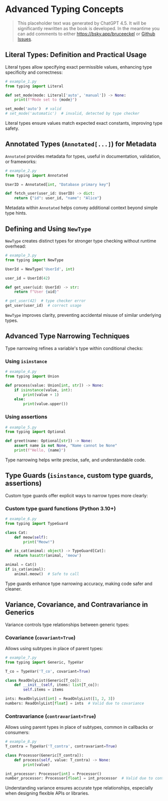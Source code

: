 # Advanced Typing Concepts

> This placeholder text was generated by ChatGPT 4.5.
> It will be significantly rewritten as the book is developed.
> In the meantime you can add comments to either <https://bsky.app/bruceeckel> or [Github Issues](https://github.com/Thinking-In-Types/ThinkingInTypes_Book/issues).

## Literal Types: Definition and Practical Usage

Literal types allow specifying exact permissible values, enhancing type specificity and correctness:

```python
# example_1.py
from typing import Literal

def set_mode(mode: Literal['auto', 'manual']) -> None:
    print(f"Mode set to {mode}")

set_mode('auto')  # valid
# set_mode('automatic')  # invalid, detected by type checker
```

Literal types ensure values match expected exact constants, improving type safety.

## Annotated Types (`Annotated[...]`) for Metadata

`Annotated` provides metadata for types, useful in documentation, validation, or frameworks:

```python
# example_2.py
from typing import Annotated

UserID = Annotated[int, "Database primary key"]

def fetch_user(user_id: UserID) -> dict:
    return {"id": user_id, "name": "Alice"}
```

Metadata within `Annotated` helps convey additional context beyond simple type hints.

## Defining and Using `NewType`

`NewType` creates distinct types for stronger type checking without runtime overhead:

```python
# example_3.py
from typing import NewType

UserId = NewType('UserId', int)

user_id = UserId(42)

def get_user(uid: UserId) -> str:
    return f"User {uid}"

# get_user(42)  # type checker error
get_user(user_id)  # correct usage
```

`NewType` improves clarity, preventing accidental misuse of similar underlying types.

## Advanced Type Narrowing Techniques

Type narrowing refines a variable's type within conditional checks:

### Using `isinstance`

```python
# example_4.py
from typing import Union

def process(value: Union[int, str]) -> None:
    if isinstance(value, int):
        print(value + 1)
    else:
        print(value.upper())
```

### Using assertions

```python
# example_5.py
from typing import Optional

def greet(name: Optional[str]) -> None:
    assert name is not None, "Name cannot be None"
    print(f"Hello, {name}")
```

Type narrowing helps write precise, safe, and understandable code.

## Type Guards (`isinstance`, custom type guards, assertions)

Custom type guards offer explicit ways to narrow types more clearly:

### Custom type guard functions (Python 3.10+)

```python
# example_6.py
from typing import TypeGuard

class Cat:
    def meow(self):
        print("Meow!")

def is_cat(animal: object) -> TypeGuard[Cat]:
    return hasattr(animal, 'meow')

animal = Cat()
if is_cat(animal):
    animal.meow()  # Safe to call
```

Type guards enhance type narrowing accuracy, making code safer and cleaner.

## Variance, Covariance, and Contravariance in Generics

Variance controls type relationships between generic types:

### Covariance (`covariant=True`)

Allows using subtypes in place of parent types:

```python
# example_7.py
from typing import Generic, TypeVar

T_co = TypeVar('T_co', covariant=True)

class ReadOnlyList(Generic[T_co]):
    def __init__(self, items: list[T_co]):
        self.items = items

ints: ReadOnlyList[int] = ReadOnlyList([1, 2, 3])
numbers: ReadOnlyList[float] = ints  # Valid due to covariance
```

### Contravariance (`contravariant=True`)

Allows using parent types in place of subtypes, common in callbacks or consumers:

```python
# example_8.py
T_contra = TypeVar('T_contra', contravariant=True)

class Processor(Generic[T_contra]):
    def process(self, value: T_contra) -> None:
        print(value)

int_processor: Processor[int] = Processor()
number_processor: Processor[float] = int_processor  # Valid due to contravariance
```

Understanding variance ensures accurate type relationships, especially when designing flexible APIs or libraries.
